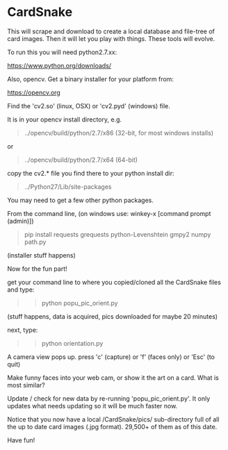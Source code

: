 # CardSnake
This will scrape and download to create a local database and file-tree of card images.
Then it will let you play with things. These tools will evolve.

To run this you will need python2.7.xx:

https://www.python.org/downloads/

Also, opencv. Get a binary installer for your platform from:

https://opencv.org

Find the 'cv2.so' (linux, OSX) or 'cv2.pyd' (windows) file.

It is in your opencv install directory, e.g.

> ../opencv/build/python/2.7/x86  (32-bit, for most windows installs)

or

> ../opencv/build/python/2.7/x64    (64-bit)

copy the cv2.* file you find there to your python install dir:

> ../Python27/Lib/site-packages

You may need to get a few other python packages.

From the command line, (on windows use: winkey-x [command prompt (admin)])

>pip install requests grequests python-Levenshtein gmpy2 numpy path.py

(installer stuff happens)

Now for the fun part!

get your command line to where you copied/cloned all the CardSnake files and type:

>> python popu_pic_orient.py

(stuff happens, data is acquired, pics downloaded for maybe 20 minutes)

next, type:

>> python orientation.py

A camera view pops up. press 'c' (capture) or 'f' (faces only) or 'Esc' (to quit) 

Make funny faces into your web cam, or show it the art on a card. What is most similar?

Update / check for new data by re-running 'popu_pic_orient.py'. 
It only updates what needs updating so it will be much faster now.

Notice that you now have a local /CardSnake/pics/ sub-directory full of all the up to date card images (.jpg format). 
29,500+ of them as of this date.

Have fun!